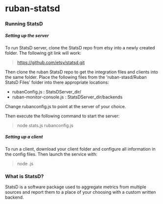 # ruban-statsd

### Running StatsD
##### Setting up the server

To run StatsD server, clone the StatsD repo from etsy into a newly created folder. The following git link will work: 
> https://github.com/etsy/statsd.git

Then clone the ruban StatsD repo to get the integration files and clients into the same folder. Place the following files from the 'ruban-stasd/Ruban StatsD Files' folder into there appropriate locations:
- rubanConfig.js : StatsDServer_dir/
- ruban-monitor-console.js : StatsDServer_dir/backends

Change rubanconfig.js to point at the server of your choice.

Then execute the following command to start the server:
> node stats.js rubanconfig.js 

##### Setting up a client
To run a client, download your client folder and configure all information in the config files. Then launch the service with:
> node <Service Name>.js

### What is StatsD?
StatsD is a software package used to aggregate metrics from multiple sources and report them to a place of your choosing with a custom written backend. 

